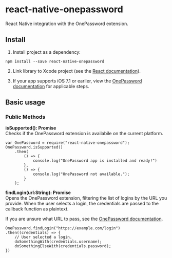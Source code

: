 # react-native-onepassword

React Native integration with the OnePassword extension.

## Install

1. Install project as a dependency:
```
npm install --save react-native-onepassword
```

2. Link library to Xcode project (see the [React documentation](http://facebook.github.io/react-native/docs/linking-libraries-ios.html#content)).

3. If your app supports iOS 7.1 or earlier, view the [OnePassword documentation](https://github.com/AgileBits/onepassword-app-extension#projects-supporting-ios-71-and-earlier) for applicable steps.

## Basic usage

### Public Methods

**isSupported(): Promise**  
Checks if the OnePassword extension is availabile on the current platform.

```
var OnePassword = require("react-native-onepassword");
OnePassword.isSupported()
    .then(
        () => {
            console.log("OnePassword app is installed and ready!")
        },
        () => {
            console.log("OnePassword not available.");
        }
    );
```

**findLogin(url:String): Promise**  
Opens the OnePassword extension, filtering the list of logins by the URL you provide. When the user selects a login, the credentials are passed to the callback function as plaintext.

If you are unsure what URL to pass, see the [OnePassword documentation](https://github.com/AgileBits/onepassword-app-extension#best-practices).

```
OnePassword.findLogin("https://example.com/login")
.then((credentials) => {
    // User selected a login.
    doSomethingWith(credentials.username);
    doSomethingElseWith(credentials.password);
})
```
